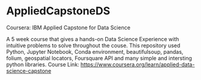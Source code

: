 # AppliedCapstoneDS
Coursera: IBM Applied Capstone for Data Science

A 5 week course that gives a hands-on Data Science Experience with intuitive problems to solve throughout the couse.
This repository used Python, Jupyter Notebook, Conda environment, beautifulsoup, pandas, folium, geospatial locators, Foursquare API and many simple and intersting python libraries.
Course Link: https://www.coursera.org/learn/applied-data-science-capstone

